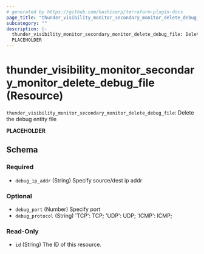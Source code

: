 ```yaml
---
# generated by https://github.com/hashicorp/terraform-plugin-docs
page_title: "thunder_visibility_monitor_secondary_monitor_delete_debug_file Resource - terraform-provider-thunder"
subcategory: ""
description: |-
  thunder_visibility_monitor_secondary_monitor_delete_debug_file: Delete the debug entity file
  PLACEHOLDER
---
```


# thunder_visibility_monitor_secondary_monitor_delete_debug_file (Resource)

`thunder_visibility_monitor_secondary_monitor_delete_debug_file`: Delete the debug entity file

__PLACEHOLDER__



<!-- schema generated by tfplugindocs -->
## Schema

### Required

- `debug_ip_addr` (String) Specify source/dest ip addr

### Optional

- `debug_port` (Number) Specify port
- `debug_protocol` (String) 'TCP': TCP; 'UDP': UDP; 'ICMP': ICMP;

### Read-Only

- `id` (String) The ID of this resource.


